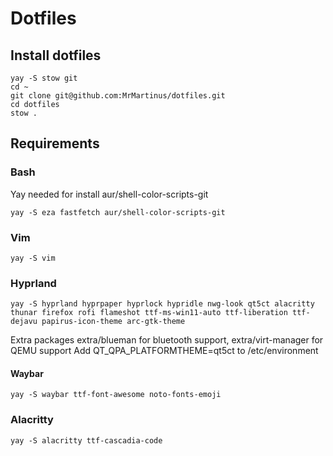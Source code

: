 # Dotfiles
## Install dotfiles
```
yay -S stow git
cd ~
git clone git@github.com:MrMartinus/dotfiles.git
cd dotfiles
stow .
```
## Requirements
### Bash
Yay needed for install aur/shell-color-scripts-git
```
yay -S eza fastfetch aur/shell-color-scripts-git
```
### Vim
```
yay -S vim
```
### Hyprland
```
yay -S hyprland hyprpaper hyprlock hypridle nwg-look qt5ct alacritty thunar firefox rofi flameshot ttf-ms-win11-auto ttf-liberation ttf-dejavu papirus-icon-theme arc-gtk-theme
```
Extra packages extra/blueman for bluetooth support, extra/virt-manager for QEMU support
Add QT_QPA_PLATFORMTHEME=qt5ct to /etc/environment
#### Waybar
```
yay -S waybar ttf-font-awesome noto-fonts-emoji
```
### Alacritty
```
yay -S alacritty ttf-cascadia-code
```

